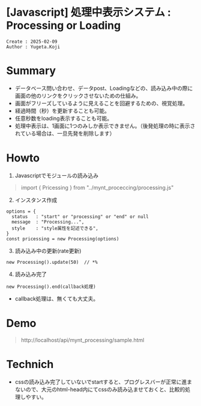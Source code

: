[Javascript] 処理中表示システム : Processing or Loading
===
```
Create : 2025-02-09
Author : Yugeta.Koji
```

# Summary
- データベース問い合わせ、データpost、Loadingなどの、読み込み中の際に画面の他のリンクをクリックさせないための仕組み。
- 画面がフリーズしているように見えることを回避するための、視覚処理。
- 経過時間（秒）を更新することも可能。
- 任意秒数をloading表示することも可能。
- 処理中表示は、1画面に1つのみしか表示できません。（後発処理の時に表示されている場合は、一旦先発を削除します）


# Howto
1. Javascriptでモジュールの読み込み
> import { Pricessing } from "../mynt_proceccing/processing.js"

2. インスタンス作成
```
options = {
  status   : "start" or "processing" or "end" or null
  message  : "Processing...",
  style    : "style属性を記述できる",
}
const pricessing = new Processing(options)
```

3. 読み込み中の更新(rate更新)
```
new Processing().update(50)  // *%
```

4. 読み込み完了
```
new Processing().end(callback処理)
```
- callback処理は、無くても大丈夫。


# Demo
> http://localhost/api/mynt_processing/sample.html


# Technich
- cssの読み込み完了していないでstartすると、プログレスバーが正常に進まないので、大元のhtml-head内にてcssのみ読み込ませておくと、比較的処理しやすい。
